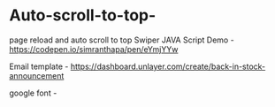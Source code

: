 # Auto-scroll-to-top-
page reload and auto scroll to top
Swiper JAVA Script Demo - https://codepen.io/simranthapa/pen/eYmjYYw

Email template - https://dashboard.unlayer.com/create/back-in-stock-announcement

google font -<link href="https://fonts.googleapis.com/css?family=Rajdhani&display=swap" rel="stylesheet">
